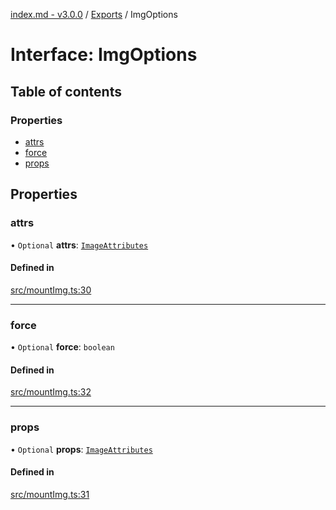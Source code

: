[index.md - v3.0.0](../README.md) / [Exports](../modules.md) / ImgOptions

# Interface: ImgOptions

## Table of contents

### Properties

- [attrs](ImgOptions.md#attrs)
- [force](ImgOptions.md#force)
- [props](ImgOptions.md#props)

## Properties

### attrs

• `Optional` **attrs**: [`ImageAttributes`](../modules.md#imageattributes)

#### Defined in

[src/mountImg.ts:30](https://github.com/saqqdy/js-cool/blob/48fe0bb/src/mountImg.ts#L30)

---

### force

• `Optional` **force**: `boolean`

#### Defined in

[src/mountImg.ts:32](https://github.com/saqqdy/js-cool/blob/48fe0bb/src/mountImg.ts#L32)

---

### props

• `Optional` **props**: [`ImageAttributes`](../modules.md#imageattributes)

#### Defined in

[src/mountImg.ts:31](https://github.com/saqqdy/js-cool/blob/48fe0bb/src/mountImg.ts#L31)

